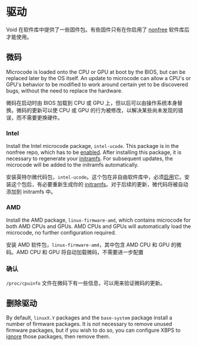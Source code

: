 # 驱动

Void 在软件库中提供了一些固件包。有些固件只有在你启用了 [nonfree](../xbps/repositories/index.md#nonfree) 软件库后才能使用。

## 微码

Microcode is loaded onto the CPU or GPU at boot by the BIOS, but can be replaced
later by the OS itself. An update to microcode can allow a CPU's or GPU's
behavior to be modified to work around certain yet to be discovered bugs,
without the need to replace the hardware.

微码在启动时由 BIOS 加载到 CPU 或 GPU 上，但以后可以由操作系统本身替换。微码的更新可以使 CPU 或 GPU 的行为被修改，以解决某些尚未发现的错误，而不需要更换硬件。

### Intel

Install the Intel microcode package, `intel-ucode`. This package is in the
nonfree repo, which has to be [enabled](../xbps/repositories/index.md#nonfree).
After installing this package, it is necessary to regenerate your
[initramfs](./kernel.md#kernel-hooks). For subsequent updates, the microcode
will be added to the initramfs automatically.

安装英特尔微代码包，`intel-ucode`。这个包在非自由软件库中，必须[启用](../xbps/repositories/index.md)它。安装这个包后，有必要重新生成你的 [initramfs](./kernel.md#kernel-hooks)。对于后续的更新，微代码将被自动添加到 initramfs 中。

### AMD

Install the AMD package, `linux-firmware-amd`, which contains microcode for both
AMD CPUs and GPUs. AMD CPUs and GPUs will automatically load the microcode, no
further configuration required.

安装 AMD 软件包，`linux-firmware-amd`，其中包含 AMD CPU 和 GPU 的微码。AMD CPU 和 GPU 将自动加载微码，不需要进一步配置

### 确认
`/proc/cpuinfo` 文件在微码下有一些信息，可以用来验证微码的更新。

## 删除驱动

By default, `linuxX.Y` packages and the `base-system` package install a number
of firmware packages. It is not necessary to remove unused firmware packages,
but if you wish to do so, you can configure XBPS to
[ignore](../xbps/advanced-usage.md#ignoring-packages) those packages, then
remove them.


